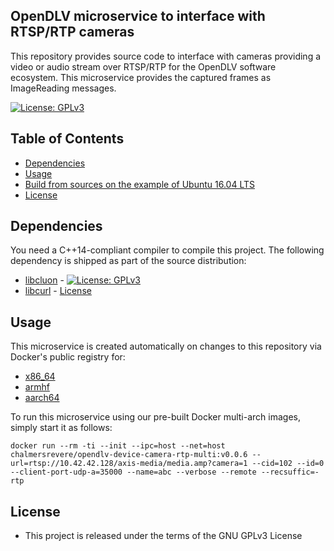 ## OpenDLV microservice to interface with RTSP/RTP cameras

This repository provides source code to interface with cameras providing a
video or audio stream over RTSP/RTP for the OpenDLV software ecosystem. This 
microservice provides the captured frames as ImageReading messages.

[![License: GPLv3](https://img.shields.io/badge/license-GPL--3-blue.svg
)](https://www.gnu.org/licenses/gpl-3.0.txt)


## Table of Contents
* [Dependencies](#dependencies)
* [Usage](#usage)
* [Build from sources on the example of Ubuntu 16.04 LTS](#build-from-sources-on-the-example-of-ubuntu-1604-lts)
* [License](#license)


## Dependencies
You need a C++14-compliant compiler to compile this project. The following
dependency is shipped as part of the source distribution:

* [libcluon](https://github.com/chrberger/libcluon) - [![License: GPLv3](https://img.shields.io/badge/license-GPL--3-blue.svg
)](https://www.gnu.org/licenses/gpl-3.0.txt)
* [libcurl](https://github.com/curl/curl) - [License](https://github.com/curl/curl/blob/master/COPYING)


## Usage
This microservice is created automatically on changes to this repository via Docker's public registry for:
* [x86_64](https://hub.docker.com/r/chalmersrevere/opendlv-device-camera-rtp-amd64/tags/)
* [armhf](https://hub.docker.com/r/chalmersrevere/opendlv-device-camera-rtp-armhf/tags/)
* [aarch64](https://hub.docker.com/r/chalmersrevere/opendlv-device-camera-rtp-aarch64/tags/)

To run this microservice using our pre-built Docker multi-arch images, simply 
start it as follows:

```
docker run --rm -ti --init --ipc=host --net=host chalmersrevere/opendlv-device-camera-rtp-multi:v0.0.6 --url=rtsp://10.42.42.128/axis-media/media.amp?camera=1 --cid=102 --id=0 --client-port-udp-a=35000 --name=abc --verbose --remote --recsuffic=-rtp
```


## License

* This project is released under the terms of the GNU GPLv3 License


